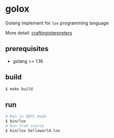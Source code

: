 # golox
Golang implement for `lox` programming language 

More detail: [craftinginterpreters](https://craftinginterpreters.com/introduction.html)
## prerequisites
- golang >= 1.16

## build
```bash
$ make build
```

## run
```bash
# Run in REPL mode
$ bin/lox 
# Run from source
$ bin/lox helloworld.lox
```